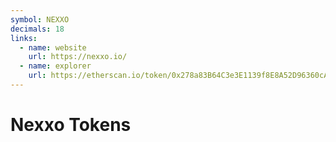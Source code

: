 ```yaml
---
symbol: NEXXO
decimals: 18
links:
  - name: website
    url: https://nexxo.io/
  - name: explorer
    url: https://etherscan.io/token/0x278a83B64C3e3E1139f8E8A52D96360cA3c69A3D
---
```


# Nexxo Tokens
